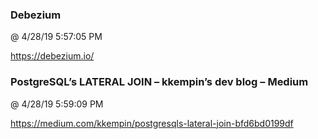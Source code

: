 ﻿

### Debezium
@ 4/28/19 5:57:05 PM

https://debezium.io/



### PostgreSQL’s LATERAL JOIN – kkempin’s dev blog – Medium
@ 4/28/19 5:59:09 PM

https://medium.com/kkempin/postgresqls-lateral-join-bfd6bd0199df

